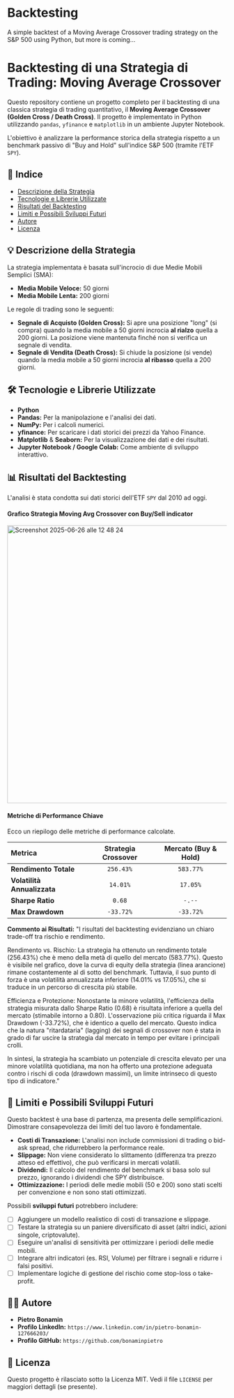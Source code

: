 # Backtesting
A simple backtest of a Moving Average Crossover trading strategy on the S&amp;P 500 using Python, but more is coming...

# Backtesting di una Strategia di Trading: Moving Average Crossover

Questo repository contiene un progetto completo per il backtesting di una classica strategia di trading quantitativo, il **Moving Average Crossover (Golden Cross / Death Cross)**. Il progetto è implementato in Python utilizzando `pandas`, `yfinance` e `matplotlib` in un ambiente Jupyter Notebook.

L'obiettivo è analizzare la performance storica della strategia rispetto a un benchmark passivo di "Buy and Hold" sull'indice S&P 500 (tramite l'ETF `SPY`).

## 📜 Indice

- [Descrizione della Strategia](#-descrizione-della-strategia)
- [Tecnologie e Librerie Utilizzate](#-tecnologie-e-librerie-utilizzate)
- [Risultati del Backtesting](#-risultati-del-backtesting)
- [Limiti e Possibili Sviluppi Futuri](#-limiti-e-possibili-sviluppi-futuri)
- [Autore](#-autore)
- [Licenza](#-licenza)

## 💡 Descrizione della Strategia

La strategia implementata è basata sull'incrocio di due Medie Mobili Semplici (SMA):

-   **Media Mobile Veloce:** 50 giorni
-   **Media Mobile Lenta:** 200 giorni

Le regole di trading sono le seguenti:

-   **Segnale di Acquisto (Golden Cross):** Si apre una posizione "long" (si compra) quando la media mobile a 50 giorni incrocia **al rialzo** quella a 200 giorni. La posizione viene mantenuta finché non si verifica un segnale di vendita.
-   **Segnale di Vendita (Death Cross):** Si chiude la posizione (si vende) quando la media mobile a 50 giorni incrocia **al ribasso** quella a 200 giorni.

## 🛠️ Tecnologie e Librerie Utilizzate

-   **Python**
-   **Pandas:** Per la manipolazione e l'analisi dei dati.
-   **NumPy:** Per i calcoli numerici.
-   **yfinance:** Per scaricare i dati storici dei prezzi da Yahoo Finance.
-   **Matplotlib** & **Seaborn:** Per la visualizzazione dei dati e dei risultati.
-   **Jupyter Notebook / Google Colab:** Come ambiente di sviluppo interattivo.

## 📊 Risultati del Backtesting

L'analisi è stata condotta sui dati storici dell'ETF `SPY` dal 2010 ad oggi.

#### Grafico Strategia Moving Avg Crossover con Buy/Sell indicator

<img width="637" alt="Screenshot 2025-06-26 alle 12 48 24" src="https://github.com/user-attachments/assets/dbac59df-0c0d-44fd-baac-260bcf61359c" />

#### Metriche di Performance Chiave

Ecco un riepilogo delle metriche di performance calcolate. 

| Metrica | Strategia Crossover | Mercato (Buy & Hold) |
| :--- | :---: | :---: |
| **Rendimento Totale** | `256.43%` | `583.77%` |
| **Volatilità Annualizzata**| `14.01%` | `17.05%` |
| **Sharpe Ratio** | `0.68` | `-.--` |
| **Max Drawdown** | `-33.72%`| `-33.72%` |

**Commento ai Risultati:** 
"I risultati del backtesting evidenziano un chiaro trade-off tra rischio e rendimento.

Rendimento vs. Rischio: La strategia ha ottenuto un rendimento totale (256.43%) che è meno della metà di quello del mercato (583.77%). Questo è visibile nel grafico, dove la curva di equity della strategia (linea arancione) rimane costantemente al di sotto del benchmark. Tuttavia, il suo punto di forza è una volatilità annualizzata inferiore (14.01% vs 17.05%), che si traduce in un percorso di crescita più stabile.

Efficienza e Protezione: Nonostante la minore volatilità, l'efficienza della strategia misurata dallo Sharpe Ratio (0.68) è risultata inferiore a quella del mercato (stimabile intorno a 0.80). L'osservazione più critica riguarda il Max Drawdown (-33.72%), che è identico a quello del mercato. Questo indica che la natura "ritardataria" (lagging) dei segnali di crossover non è stata in grado di far uscire la strategia dal mercato in tempo per evitare i principali crolli.

In sintesi, la strategia ha scambiato un potenziale di crescita elevato per una minore volatilità quotidiana, ma non ha offerto una protezione adeguata contro i rischi di coda (drawdown massimi), un limite intrinseco di questo tipo di indicatore."

## 🧐 Limiti e Possibili Sviluppi Futuri

Questo backtest è una base di partenza, ma presenta delle semplificazioni. Dimostrare consapevolezza dei limiti del tuo lavoro è fondamentale.

-   **Costi di Transazione:** L'analisi non include commissioni di trading o bid-ask spread, che ridurrebbero la performance reale.
-   **Slippage:** Non viene considerato lo slittamento (differenza tra prezzo atteso ed effettivo), che può verificarsi in mercati volatili.
-   **Dividendi:** Il calcolo del rendimento del benchmark si basa solo sul prezzo, ignorando i dividendi che SPY distribuisce.
-   **Ottimizzazione:** I periodi delle medie mobili (50 e 200) sono stati scelti per convenzione e non sono stati ottimizzati.

Possibili **sviluppi futuri** potrebbero includere:

-   [ ] Aggiungere un modello realistico di costi di transazione e slippage.
-   [ ] Testare la strategia su un paniere diversificato di asset (altri indici, azioni singole, criptovalute).
-   [ ] Eseguire un'analisi di sensitività per ottimizzare i periodi delle medie mobili.
-   [ ] Integrare altri indicatori (es. RSI, Volume) per filtrare i segnali e ridurre i falsi positivi.
-   [ ] Implementare logiche di gestione del rischio come stop-loss o take-profit.

## 👨‍💻 Autore

-   **Pietro Bonamin**
-   **Profilo LinkedIn:** `https://www.linkedin.com/in/pietro-bonamin-127666203/`
-   **Profilo GitHub:** `https://github.com/bonaminpietro`

## 📄 Licenza

Questo progetto è rilasciato sotto la Licenza MIT. Vedi il file `LICENSE` per maggiori dettagli (se presente).
